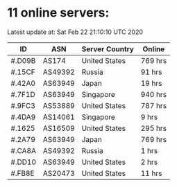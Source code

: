 # 11 online servers:

Latest update at: Sat Feb 22 21:10:10 UTC 2020

| ID | ASN | Server Country | Online |
| -- | --- | -------------- | ------ |
| #.D09B | AS174 | United States | 769 hrs |
| #.15CF | AS49392 | Russia | 91 hrs |
| #.42A0 | AS63949 | Japan | 19 hrs |
| #.7F1D | AS63949 | Singapore | 940 hrs |
| #.9FC3 | AS53889 | United States | 787 hrs |
| #.4DA9 | AS14061 | Singapore | 9 hrs |
| #.1625 | AS16509 | United States | 295 hrs |
| #.2A79 | AS63949 | Japan | 769 hrs |
| #.CA8A | AS49392 | Russia | 1 hrs |
| #.DD10 | AS63949 | United States | 2 hrs |
| #.FB8E | AS20473 | United States | 11 hrs |

